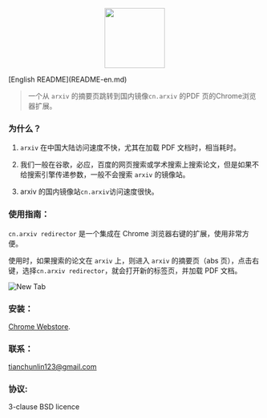 <p align="center">
<img width="120" src="http://imgur.com/Z2U8qrS.png" text-align="center">
</p>
[English README](README-en.md)

> 一个从 `arxiv` 的摘要页跳转到国内镜像`cn.arxiv` 的PDF 页的Chrome浏览器扩展。

### 为什么？
1. `arxiv` 在中国大陆访问速度不快，尤其在加载 PDF 文档时，相当耗时。

2. 我们一般在谷歌，必应，百度的网页搜索或学术搜索上搜索论文，但是如果不给搜索引擎传递参数，一般不会搜索 `arxiv` 的镜像站。

3. arxiv 的国内镜像站`cn.arxiv`访问速度很快。

### 使用指南：
`cn.arxiv redirector` 是一个集成在 Chrome 浏览器右键的扩展，使用非常方便。

使用时，如果搜索的论文在 `arxiv` 上，则进入 `arxiv` 的摘要页（abs 页），点击右键，选择`cn.arxiv redirector`，就会打开新的标签页，并加载 PDF 文档。

![New Tab](http://i.imgur.com/mgJTtWn.png)

### 安装：
[Chrome Webstore](https://goo.gl/qhytkd).

### 联系：
tianchunlin123@gmail.com

### 协议:
3-clause BSD licence